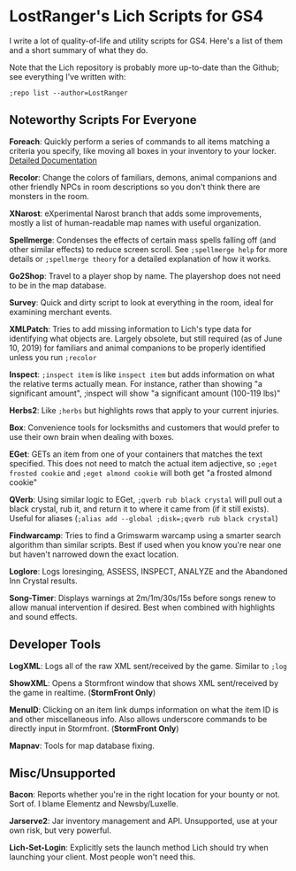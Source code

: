# LostRanger's Lich Scripts for GS4

I write a lot of quality-of-life and utility scripts for GS4.  Here's a list of them and a short summary of what they do.

Note that the Lich repository is probably more up-to-date than the Github; see everything I've written with:

`;repo list --author=LostRanger`

## Noteworthy Scripts For Everyone

**Foreach**: Quickly perform a series of commands to all items matching a criteria you specify, like moving all boxes 
in your inventory to your locker.  [Detailed Documentation](Foreach.md)

**Recolor**: Change the colors of familiars, demons, animal companions and other friendly NPCs in room descriptions so
you don't think there are monsters in the room.

**XNarost**: eXperimental Narost branch that adds some improvements, mostly a list of human-readable map names with 
useful organization.

**Spellmerge**: Condenses the effects of certain mass spells falling off (and other similar effects) to reduce screen
scroll.  See `;spellmerge help` for more details or `;spellmerge theory` for a detailed explanation of how it works.

**Go2Shop**: Travel to a player shop by name.  The playershop does not need to be in the map database.

**Survey**: Quick and dirty script to look at everything in the room, ideal for examining merchant events.

**XMLPatch**: Tries to add missing information to Lich's type data for identifying what objects are.  Largely obsolete,
but still required (as of June 10, 2019) for familiars and animal companions to be properly identified unless you run
`;recolor`

**Inspect**: `;inspect item` is like `inspect item` but adds information on what the relative terms actually mean. 
For instance, rather than showing "a significant amount", ;inspect will show "a significant amount (100-119 lbs)"

**Herbs2**: Like `;herbs` but highlights rows that apply to your current injuries.

**Box**: Convenience tools for locksmiths and customers that would prefer to use their own brain when dealing with boxes.

**EGet**: GETs an item from one of your containers that matches the text specified.  This does not need to match the
actual item adjective, so `;eget frosted cookie` and `;eget almond cookie` will both get "a frosted almond cookie" 

**QVerb**: Using similar logic to EGet, `;qverb rub black crystal` will pull out a black crystal, rub it, and return it
to where it came from (if it still exists).  Useful for aliases (`;alias add --global ;disk=;qverb rub black crystal`)

**Findwarcamp**: Tries to find a Grimswarm warcamp using a smarter search algorithm than similar scripts.  Best if used
when you know you're near one but haven't narrowed down the exact location.

**Loglore**: Logs loresinging, ASSESS, INSPECT, ANALYZE and the Abandoned Inn Crystal results.

**Song-Timer**: Displays warnings at 2m/1m/30s/15s before songs renew to allow manual intervention if desired.  Best
when combined with highlights and sound effects.

## Developer Tools

**LogXML**: Logs all of the raw XML sent/received by the game.  Similar to `;log`

**ShowXML**: Opens a Stormfront window that shows XML sent/received by the game in realtime.  (**StormFront Only**)

**MenuID**: Clicking on an item link dumps information on what the item ID is and other miscellaneous info.  Also 
allows underscore commands to be directly input in Stormfront.  (**StormFront Only**)   

**Mapnav**: Tools for map database fixing.

## Misc/Unsupported

**Bacon**: Reports whether you're in the right location for your bounty or not.  Sort of.  I blame Elementz and 
Newsby/Luxelle.

**Jarserve2**: Jar inventory management and API.  Unsupported, use at your own risk, but very powerful.

**Lich-Set-Login**: Explicitly sets the launch method Lich should try when launching your client.  Most people won't 
need this.           
